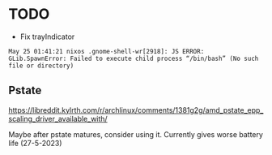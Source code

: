 # TODO

- Fix trayIndicator

```log
May 25 01:41:21 nixos .gnome-shell-wr[2918]: JS ERROR: GLib.SpawnError: Failed to execute child process “/bin/bash” (No such file or directory)
````

## Pstate

‌<https://libreddit.kylrth.com/r/archlinux/comments/1381g2g/amd_pstate_epp_scaling_driver_available_with/>

Maybe after pstate matures, consider using it. Currently gives worse battery life (27-5-2023)
